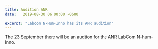 ```yaml
---
title: Audition ANR 
date:   2019-08-30 06:00:00 -0600

excerpt: "Labcom N-Hum-Inno has its ANR audition"
---
```


The 23 September there will be an audtion for the ANR LabCom N-hum-Inno.
